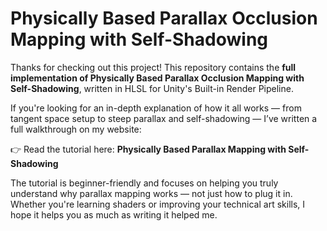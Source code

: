 # Physically Based Parallax Occlusion Mapping with Self-Shadowing

Thanks for checking out this project!
This repository contains the **full implementation of Physically Based Parallax Occlusion Mapping with Self-Shadowing**, written in HLSL for Unity's Built-in Render Pipeline.

If you're looking for an in-depth explanation of how it all works — from tangent space setup to steep parallax and self-shadowing — I’ve written a full walkthrough on my website:

👉 Read the tutorial here:
**Physically Based Parallax Mapping with Self-Shadowing**

The tutorial is beginner-friendly and focuses on helping you truly understand why parallax mapping works — not just how to plug it in.
Whether you're learning shaders or improving your technical art skills, I hope it helps you as much as writing it helped me.
